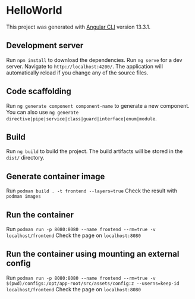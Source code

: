 # HelloWorld

This project was generated with [Angular CLI](https://github.com/angular/angular-cli) version 13.3.1.

## Development server

Run `npm install` to download the dependencies.
Run `ng serve` for a dev server. Navigate to `http://localhost:4200/`. The application will automatically reload if you change any of the source files.

## Code scaffolding

Run `ng generate component component-name` to generate a new component. You can also use `ng generate directive|pipe|service|class|guard|interface|enum|module`.

## Build

Run `ng build` to build the project. The build artifacts will be stored in the `dist/` directory.

## Generate container image

Run `podman build . -t frontend --layers=true`
Check the result with  `podman images`

## Run the container

Run `podman run -p 8080:8080 --name frontend --rm=true -v localhost/frontend`
Check the page on `localhost:8080`

## Run the container using mounting an external config

Run `podman run -p 8080:8080 --name frontend --rm=true -v $(pwd)/configs:/opt/app-root/src/assets/config:z --userns=keep-id localhost/frontend`
Check the page on `localhost:8080`
